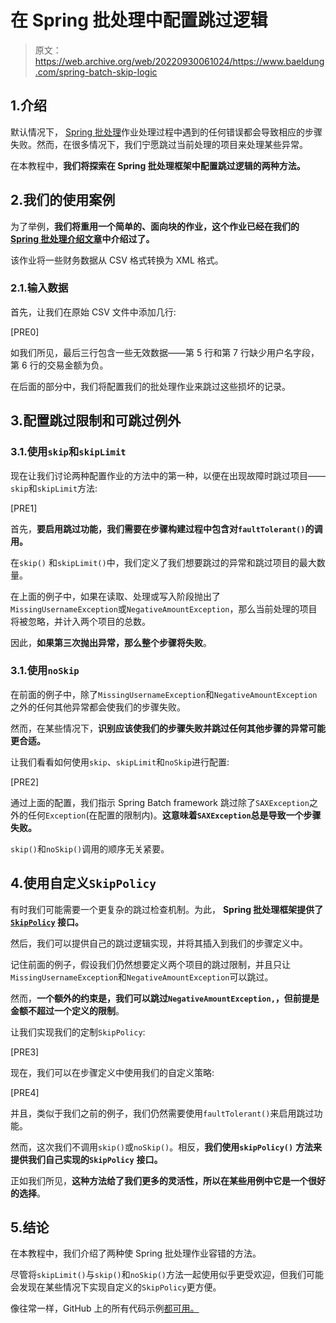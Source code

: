 # 在 Spring 批处理中配置跳过逻辑

> 原文：<https://web.archive.org/web/20220930061024/https://www.baeldung.com/spring-batch-skip-logic>

## 1.介绍

默认情况下， [Spring 批处理](https://web.archive.org/web/20221129004032/https://spring.io/projects/spring-batch)作业处理过程中遇到的任何错误都会导致相应的步骤失败。然而，在很多情况下，我们宁愿跳过当前处理的项目来处理某些异常。

在本教程中，**我们将探索在 Spring 批处理框架中配置跳过逻辑的两种方法。**

## 2.我们的使用案例

为了举例，**我们将重用一个简单的、面向块的作业，这个作业已经在我们的 [Spring 批处理介绍文章](/web/20221129004032/https://www.baeldung.com/introduction-to-spring-batch)中介绍过了。**

该作业将一些财务数据从 CSV 格式转换为 XML 格式。

### 2.1.输入数据

首先，让我们在原始 CSV 文件中添加几行:

[PRE0]

如我们所见，最后三行包含一些无效数据——第 5 行和第 7 行缺少用户名字段，第 6 行的交易金额为负。

在后面的部分中，我们将配置我们的批处理作业来跳过这些损坏的记录。

## 3.配置跳过限制和可跳过例外

### 3.1.使用`skip`和`skipLimit`

现在让我们讨论两种配置作业的方法中的第一种，以便在出现故障时跳过项目——`skip`和`skipLimit`方法:

[PRE1]

首先，**要启用跳过功能，我们需要在步骤构建过程中包含对`faultTolerant()`的调用。**

在`skip()` 和`skipLimit()`中，我们定义了我们想要跳过的异常和跳过项目的最大数量。

在上面的例子中，如果在读取、处理或写入阶段抛出了`MissingUsernameException`或`NegativeAmountException`，那么当前处理的项目将被忽略，并计入两个项目的总数。

因此，**如果第三次抛出异常，那么整个步骤将失败**。

### 3.1.使用`noSkip`

在前面的例子中，除了`MissingUsernameException`和`NegativeAmountException`之外的任何其他异常都会使我们的步骤失败。

然而，在某些情况下，**识别应该使我们的步骤失败并跳过任何其他步骤的异常可能更合适。**

让我们看看如何使用`skip`、`skipLimit`和`noSkip`进行配置:

[PRE2]

通过上面的配置，我们指示 Spring Batch framework 跳过除了`SAXException`之外的任何`Exception`(在配置的限制内)。**这意味着`SAXException`总是导致一个步骤失败。**

`skip()`和`noSkip()`调用的顺序无关紧要。

## 4.使用自定义`SkipPolicy`

有时我们可能需要一个更复杂的跳过检查机制。为此， **Spring 批处理框架提供了 [`SkipPolicy`](https://web.archive.org/web/20221129004032/https://docs.spring.io/spring-batch/4.1.x/api/org/springframework/batch/core/step/skip/SkipPolicy.html) 接口。**

然后，我们可以提供自己的跳过逻辑实现，并将其插入到我们的步骤定义中。

记住前面的例子，假设我们仍然想要定义两个项目的跳过限制，并且只让`MissingUsernameException`和`NegativeAmountException`可以跳过。

然而，**一个额外的约束是，我们可以跳过`NegativeAmountException,`，但前提是金额不超过一个定义的限制**。

让我们实现我们的定制`SkipPolicy`:

[PRE3]

现在，我们可以在步骤定义中使用我们的自定义策略:

[PRE4]

并且，类似于我们之前的例子，我们仍然需要使用`faultTolerant()`来启用跳过功能。

然而，这次我们不调用`skip()`或`noSkip()`。相反，**我们使用`skipPolicy()`** **方法来提供我们自己实现的`SkipPolicy`** **接口。**

正如我们所见，**这种方法给了我们更多的灵活性，所以在某些用例中它是一个很好的选择**。

## 5.结论

在本教程中，我们介绍了两种使 Spring 批处理作业容错的方法。

尽管将`skipLimit()`与`skip()`和`noSkip()`方法一起使用似乎更受欢迎，但我们可能会发现在某些情况下实现自定义的`SkipPolicy`更方便。

像往常一样，GitHub 上的所有代码示例[都可用。](https://web.archive.org/web/20221129004032/https://github.com/eugenp/tutorials/tree/master/spring-batch)